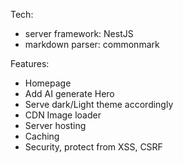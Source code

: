 Tech:

- server framework: NestJS
- markdown parser: commonmark

Features:

- Homepage
- Add AI generate Hero
- Serve dark/Light theme accordingly
- CDN Image loader
- Server hosting
- Caching
- Security, protect from XSS, CSRF
